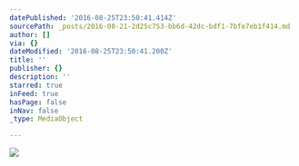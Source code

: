 ```yaml
---
datePublished: '2016-08-25T23:50:41.414Z'
sourcePath: _posts/2016-08-21-2d25c753-bb6d-42dc-bdf1-7bfe7eb1f414.md
author: []
via: {}
dateModified: '2016-08-25T23:50:41.200Z'
title: ''
publisher: {}
description: ''
starred: true
inFeed: true
hasPage: false
inNav: false
_type: MediaObject

---
```

![](https://the-grid-user-content.s3-us-west-2.amazonaws.com/ae8256e8-cfc4-40db-816a-f9a8fd7dc7d9.png)